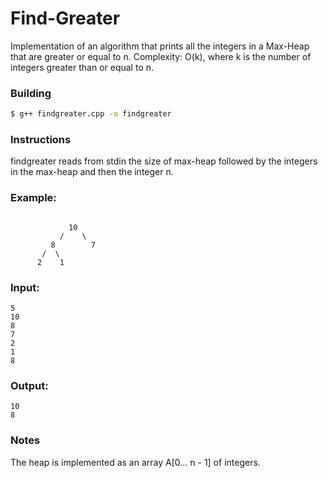 # Find-Greater

Implementation of an algorithm that prints all the integers in a Max-Heap that are greater or equal to n. 
Complexity: O(k), where k is the number of integers greater than or equal to n.

### Building
``` bash
$ g++ findgreater.cpp -o findgreater
```
### Instructions

  findgreater reads from stdin the size of max-heap followed by the integers in the max-heap and then the integer n.

### Example:
```

             10 
           /    \
         8        7
       /  \
      2    1 

```
### Input:
``` 
5
10
8
7
2
1
8
```
### Output:
```
10
8
```

### Notes
The heap is implemented as an array A[0... n - 1] of integers. 

